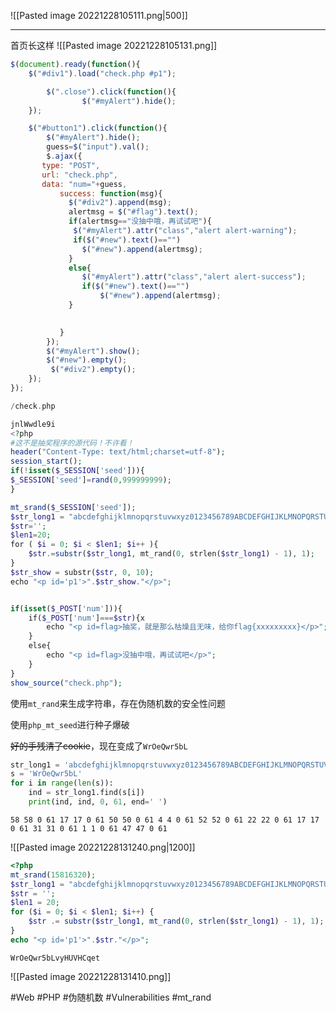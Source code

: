 ![[Pasted image 20221228105111.png|500]]

---
首页长这样
![[Pasted image 20221228105131.png]]

```js
$(document).ready(function(){
    $("#div1").load("check.php #p1");

        $(".close").click(function(){
        		$("#myAlert").hide();
    });	     

    $("#button1").click(function(){
    	$("#myAlert").hide();
    	guess=$("input").val();
		$.ajax({
	   type: "POST",
	   url: "check.php",
	   data: "num="+guess,
		   success: function(msg){
		     $("#div2").append(msg);
		     alertmsg = $("#flag").text(); 
		     if(alertmsg=="没抽中哦，再试试吧"){
		      $("#myAlert").attr("class","alert alert-warning");
		      if($("#new").text()=="")
		     	$("#new").append(alertmsg);
		     }
		     else{		     	
		     	$("#myAlert").attr("class","alert alert-success");
		     	if($("#new").text()=="")	
		     		$("#new").append(alertmsg);	
		     }

		 
		   }
		}); 
		$("#myAlert").show();
		$("#new").empty();
		 $("#div2").empty();
	});
});
```

```php
/check.php
```

```php
jnlWwdle9i
<?php
#这不是抽奖程序的源代码！不许看！
header("Content-Type: text/html;charset=utf-8");
session_start();
if(!isset($_SESSION['seed'])){
$_SESSION['seed']=rand(0,999999999);
}

mt_srand($_SESSION['seed']);
$str_long1 = "abcdefghijklmnopqrstuvwxyz0123456789ABCDEFGHIJKLMNOPQRSTUVWXYZ";
$str='';
$len1=20;
for ( $i = 0; $i < $len1; $i++ ){
    $str.=substr($str_long1, mt_rand(0, strlen($str_long1) - 1), 1);       
}
$str_show = substr($str, 0, 10);
echo "<p id='p1'>".$str_show."</p>";


if(isset($_POST['num'])){
    if($_POST['num']===$str){x
        echo "<p id=flag>抽奖，就是那么枯燥且无味，给你flag{xxxxxxxxx}</p>";
    }
    else{
        echo "<p id=flag>没抽中哦，再试试吧</p>";
    }
}
show_source("check.php"); 
```

使用`mt_rand`来生成字符串，存在伪随机数的安全性问题

使用`php_mt_seed`进行种子爆破

~~好的手残清了cookie~~，现在变成了`WrOeQwr5bL`

```python
str_long1 = 'abcdefghijklmnopqrstuvwxyz0123456789ABCDEFGHIJKLMNOPQRSTUVWXYZ'
s = 'WrOeQwr5bL'
for i in range(len(s)):
    ind = str_long1.find(s[i])
    print(ind, ind, 0, 61, end=' ')
```

```
58 58 0 61 17 17 0 61 50 50 0 61 4 4 0 61 52 52 0 61 22 22 0 61 17 17 0 61 31 31 0 61 1 1 0 61 47 47 0 61 
```

![[Pasted image 20221228131240.png|1200]]

```php
<?php
mt_srand(15816320);
$str_long1 = "abcdefghijklmnopqrstuvwxyz0123456789ABCDEFGHIJKLMNOPQRSTUVWXYZ";
$str = '';
$len1 = 20;
for ($i = 0; $i < $len1; $i++) {
    $str .= substr($str_long1, mt_rand(0, strlen($str_long1) - 1), 1);
}
echo "<p id='p1'>".$str."</p>";
```

```
WrOeQwr5bLvyHUVHCqet
```

![[Pasted image 20221228131410.png]]

#Web #PHP #伪随机数 #Vulnerabilities #mt_rand